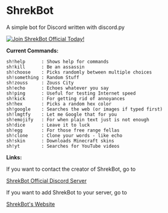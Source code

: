 # ShrekBot
A simple bot for Discord written with discord.py

[![Join ShrekBot Official Today!](https://discordapp.com/api/guilds/421840338907299841/widget.png?style=banner2)](https://alexapps99.github.io/ShrekBot/server)

**Current Commands:**
```fix
sh!help      : Shows help for commands
sh!kill      : Be an assassin
sh!choose    : Picks randomly between multiple choices
sh!something : Random Stuff
sh!zouss     : Zouss City
sh!echo      : Echoes whatever you say
sh!ping      : Useful for testing Internet speed
sh!kick      : For getting rid of annoyances
sh!hex       : Picks a random hex color
sh!google    : Searches the web (or images if typed first)
sh!lmgtfy    : Let me Google that for you
sh!emojify   : For when plain text just is not enough
sh!dice      : Leave it to luck
sh!egg       : For those free range fellas
sh!clone     : Clone your words - like echo
sh!skin      : Downloads Minecraft skins
sh!yt        : Searches for YouTube videos
```
**Links:**

If you want to contact the creator of ShrekBot, go to

[ShrekBot Official Discord Server](https://alexapps99.github.io/ShrekBot/server "Join ShrekBot's Server!")


If you want to add ShrekBot to your server, go to 

[ShrekBot's Website](https://alexapps99.github.io/ShrekBot "Get ShrekBot on your server!")
